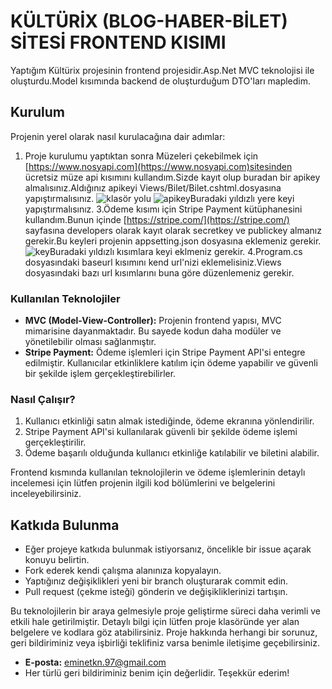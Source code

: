 # KÜLTÜRİX (BLOG-HABER-BİLET) SİTESİ FRONTEND KISIMI

Yaptığım Kültürix projesinin frontend projesidir.Asp.Net MVC teknolojisi ile oluşturdu.Model kısımında backend de oluşturduğum DTO'ları mapledim.
## Kurulum
Projenin yerel olarak nasıl kurulacağına dair adımlar:
1. Proje kurulumu yaptıktan sonra Müzeleri çekebilmek için
[https://www.nosyapi.com](https://www.nosyapi.com)sitesinden ücretsiz müze api kısımını kullandım.Sizde kayıt olup buradan bir apikey almalısınız.Aldığınız apikeyi Views/Bilet/Bilet.cshtml.dosyasına yapıştırmalısınız.
![klasör yolu](https://github.com/EmineTKN97/ProjeOdev_KULTURIX/assets/156480828/bf4fadea-a656-4c86-90d7-a0a91ccdd71d)
![apikey](https://github.com/EmineTKN97/ProjeOdev_KULTURIX/assets/156480828/eb99f90f-d890-4514-bc8e-5b9b56b5d2a3)Buradaki yıldızlı yere keyi yapıştırmalısınız.
3.Ödeme kısımı için Stripe Payment kütüphanesini kullandım.Bunun içinde [https://stripe.com/](https://stripe.com/) sayfasına developers olarak kayıt olarak secretkey ve publickey almanız gerekir.Bu keyleri projenin appsetting.json
dosyasına eklemeniz gerekir.
![key](https://github.com/EmineTKN97/ProjeOdev_KULTURIX/assets/156480828/463559bf-55de-44af-9c3b-2f0c6a77eb85)Buradaki yıldızlı kısımlara keyi eklmeniz gerekir.
4.Program.cs dosyasındaki baseurl kısımını kend url'nizi eklemelisiniz.Views dosyasındaki bazı url kısımlarını buna göre düzenlemeniz gerekir.

### Kullanılan Teknolojiler

- **MVC (Model-View-Controller):** Projenin frontend yapısı, MVC mimarisine dayanmaktadır. Bu sayede kodun daha modüler ve yönetilebilir olması sağlanmıştır.
- **Stripe Payment:** Ödeme işlemleri için Stripe Payment API'si entegre edilmiştir. Kullanıcılar etkinliklere katılım için ödeme yapabilir ve güvenli bir şekilde işlem gerçekleştirebilirler.

### Nasıl Çalışır?

1. Kullanıcı etkinliği satın almak istediğinde, ödeme ekranına yönlendirilir.
2. Stripe Payment API'si kullanılarak güvenli bir şekilde ödeme işlemi gerçekleştirilir.
3. Ödeme başarılı olduğunda kullanıcı etkinliğe katılabilir ve biletini alabilir.

Frontend kısmında kullanılan teknolojilerin ve ödeme işlemlerinin detaylı incelemesi için lütfen projenin ilgili kod bölümlerini ve belgelerini inceleyebilirsiniz.

  
## Katkıda Bulunma

- Eğer projeye katkıda bulunmak istiyorsanız, öncelikle bir issue açarak konuyu belirtin.
- Fork ederek kendi çalışma alanınıza kopyalayın.
- Yaptığınız değişiklikleri yeni bir branch oluşturarak commit edin.
- Pull request (çekme isteği) gönderin ve değişikliklerinizi tartışın.

Bu teknolojilerin bir araya gelmesiyle proje geliştirme süreci daha verimli ve etkili hale getirilmiştir. Detaylı bilgi için lütfen proje klasöründe yer alan belgelere ve kodlara göz atabilirsiniz.
Proje hakkında herhangi bir sorunuz, geri bildiriminiz veya işbirliği teklifiniz varsa benimle iletişime geçebilirsiniz.

- **E-posta:** [eminetkn.97@gmail.com](eminetkn.97@gmail.com)
- Her türlü geri bildiriminiz benim için değerlidir. Teşekkür ederim!
